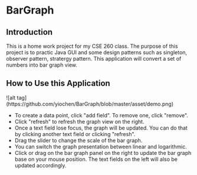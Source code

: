 <h1>BarGraph</h1>
<h2>Introduction</h2>
<p>This is a home work project for my CSE 260 class. The purpose of this project is to practic Java GUI and some design patterns such as singleton, observer pattern, stratergy pattern. This application will convert a set of numbers into bar graph view.</p>
<h2>How to Use this Application</h2>
![alt tag](https://github.com/yiochen/BarGraph/blob/master/asset/demo.png)
<ul>
<li>To create a data point, click "add field". To remove one, click "remove".</li>
<li>Click "refresh" to refresh the graph view on the right.</li>
<li>Once a text field lose focus, the graph will be updated. You can do that by clicking another text field or clicking "refresh".</li>
<li>Drag the slider to change the scale of the bar graph.</li>
<li>You can switch the graph presentation between linear and logarithmic.</li>
<li>Click or drag on the bar graph panel on the right to update the bar graph base on your mouse position. The text fields on the left will also be updated accordingly. </li>
</ul>
